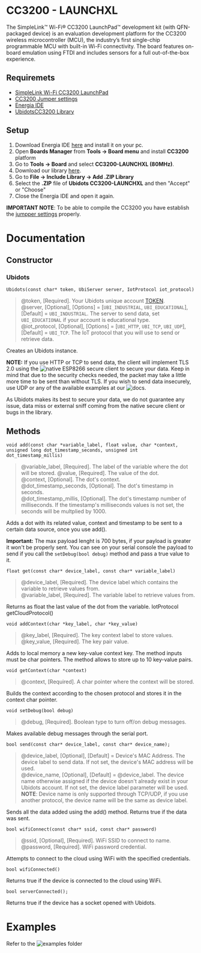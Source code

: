 # CC3200 - LAUNCHXL

The SimpleLink™ Wi-Fi® CC3200 LaunchPad™ development kit (with QFN-packaged device) is an evaluation development platform for the CC3200 wireless microcontroller (MCU), the industry’s first single-chip programmable MCU with built-in Wi-Fi connectivity. The board features on-board emulation using FTDI and includes sensors for a full out-of-the-box experience.

## Requiremets

* [SimpleLink Wi-Fi CC3200 LaunchPad](http://www.ti.com/tool/cc3200-launchxl)
* [CC3200 Jumper settings](http://energia.nu/cc3200guide/)
* [Energia IDE](http://energia.nu/download/)
* [UbidotsCC3200 Library](https://github.com/ubidots/ubidots-CC3200/archive/master.zip)

## Setup

1. Download Energia IDE [here](http://energia.nu/download/) and install it on your pc.
2. Open **Boards Manager** from **Tools -> Board menu** and install **CC3200** platform
3. Go to **Tools -> Board** and select **CC3200-LAUNCHXL (80MHz)**.
4. Download our library [here](https://github.com/ubidots/ubidots-CC3200/archive/master.zip).
5. Go to **File -> Include Library -> Add .ZIP Library**
6. Select the **.ZIP** file of **Ubidots CC3200-LAUNCHXL** and then "Accept" or "Choose"
7. Close the Energia IDE and open it again.

**IMPORTANT NOTE**: To be able to compile the CC3200 you have establish the [jumpper settings](http://energia.nu/cc3200guide/) properly.

# Documentation

## Constructor
 
### Ubidots

```
Ubidots(const char* token, UbiServer server, IotProtocol iot_protocol)
```

> @token, [Required]. Your Ubidots unique account [TOKEN](http://help.ubidots.com/user-guides/find-your-token-from-your-ubidots-account).  
> @server, [Optional], [Options] = [`UBI_INDUSTRIAL`, `UBI_EDUCATIONAL`], [Default] = `UBI_INDUSTRIAL`. The server to send data, set `UBI_EDUCATIONAL` if your account is educational type.  
> @iot_protocol, [Optional], [Options] = [`UBI_HTTP`, `UBI_TCP`, `UBI_UDP`], [Default] = `UBI_TCP`. The IoT protocol that you will use to send or retrieve data.

Creates an Ubidots instance.

**NOTE:** If you use HTTP or TCP to send data, the client will implement TLS 2.0 using the ![native ESP8266 secure client](https://github.com/esp8266/Arduino/blob/master/doc/esp8266wifi/client-secure-examples.rst) to secure your data. Keep in mind that due to the security checks needed, the packet may take a little more time to be sent than without TLS. If you wish to send data insecurely, use UDP or any of the available examples at our ![docs](https://ubidots.com/docs/hw/).

As Ubidots makes its best to secure your data, we do not guarantee any issue, data miss or external sniff coming from the native secure client or bugs in the library.

## Methods

```
void add(const char *variable_label, float value, char *context, unsigned long dot_timestamp_seconds, unsigned int dot_timestamp_millis)
```

> @variable_label, [Required]. The label of the variable where the dot will be stored.
> @value, [Required]. The value of the dot.  
> @context, [Optional]. The dot's context.  
> @dot_timestamp_seconds, [Optional]. The dot's timestamp in seconds.  
> @dot_timestamp_millis, [Optional]. The dot's timestamp number of milliseconds. If the timestamp's milliseconds values is not set, the seconds will be multplied by 1000.

Adds a dot with its related value, context and timestamp to be sent to a certain data source, once you use add().

**Important:** The max payload lenght is 700 bytes, if your payload is greater it won't be properly sent. You can see on your serial console the payload to send if you call the `setDebug(bool debug)` method and pass a true value to it.

```
float get(const char* device_label, const char* variable_label)
```

> @device_label, [Required]. The device label which contains the variable to retrieve values from.  
> @variable_label, [Required]. The variable label to retrieve values from.

Returns as float the last value of the dot from the variable.
IotProtocol getCloudProtocol()

```
void addContext(char *key_label, char *key_value)
```

> @key_label, [Required]. The key context label to store values.  
> @key_value, [Required]. The key pair value.

Adds to local memory a new key-value context key. The method inputs must be char pointers. The method allows to store up to 10 key-value pairs.

```
void getContext(char *context)
```

> @context, [Required]. A char pointer where the context will be stored.

Builds the context according to the chosen protocol and stores it in the context char pointer.

```
void setDebug(bool debug)
```

> @debug, [Required]. Boolean type to turn off/on debug messages.

Makes available debug messages through the serial port.

```
bool send(const char* device_label, const char* device_name);
```

> @device_label, [Optional], [Default] = Device's MAC Address. The device label to send data. If not set, the device's MAC address will be used.  
> @device_name, [Optional], [Default] = @device_label. The device name otherwise assigned if the device doesn't already exist in your Ubidots account. If not set, the device label parameter will be used. **NOTE**: Device name is only supported through TCP/UDP, if you use another protocol, the device name will be the same as device label.  

Sends all the data added using the add() method. Returns true if the data was sent.


```
bool wifiConnect(const char* ssid, const char* password)
```

> @ssid, [Optional], [Required]. WiFi SSID to connect to name.  
> @password, [Required]. WiFi password credential.

Attempts to connect to the cloud using WiFi with the specified credentials.

```
bool wifiConnected()
```
Returns true if the device is connected to the cloud using WiFi.

```
bool serverConnected();
```
Returns true if the device has a socket opened with Ubidots.

# Examples

Refer to the ![examples](https://github.com/ubidots/ubidots-CC3200/tree/master/examples) folder
